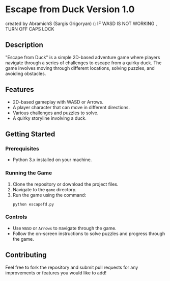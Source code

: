 # Escape from Duck Version 1.0
created by AbramichS (Sargis Grigoryan) (:
IF WASD IS NOT WORKING , TURN OFF CAPS LOCK

## Description
"Escape from Duck" is a simple 2D-based adventure game where players navigate through a series of challenges to escape from a quirky duck. The game involves moving through different locations, solving puzzles, and avoiding obstacles.

## Features
- 2D-based gameplay with WASD or Arrows.
- A player character that can move in different directions.
- Various challenges and puzzles to solve.
- A quirky storyline involving a duck.

## Getting Started

### Prerequisites
- Python 3.x installed on your machine.

### Running the Game
1. Clone the repository or download the project files.
2. Navigate to the `game` directory.
3. Run the game using the command:
   ```
   python escapefd.py
   ```

### Controls
- Use `WASD` or `Arrows` to navigate through the game.
- Follow the on-screen instructions to solve puzzles and progress through the game.

## Contributing
Feel free to fork the repository and submit pull requests for any improvements or features you would like to add!
